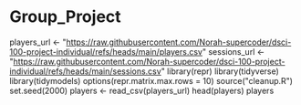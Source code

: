 # Group_Project

players_url <- "https://raw.githubusercontent.com/Norah-supercoder/dsci-100-project-individual/refs/heads/main/players.csv"
sessions_url <- "https://raw.githubusercontent.com/Norah-supercoder/dsci-100-project-individual/refs/heads/main/sessions.csv"
library(repr)
library(tidyverse)
library(tidymodels)
options(repr.matrix.max.rows = 10)
source("cleanup.R")
set.seed(2000)
players <- read_csv(players_url)
head(players)
players 
